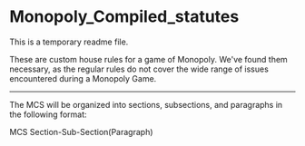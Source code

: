 # Monopoly_Compiled_statutes

This is a temporary readme file.

These are custom house rules for a game of Monopoly.  We've found them necessary, as the regular rules do not cover the wide range of issues encountered during a Monopoly Game.

--------------------------------------------------------------------------------------------------------------------

The MCS will be organized into sections, subsections, and paragraphs in the following format:

MCS Section-Sub-Section(Paragraph)